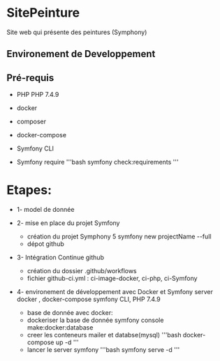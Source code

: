 # SitePeinture
Site web qui présente des peintures  (Symphony) 

## Environement  de Developpement 

## Pré-requis
* PHP PHP 7.4.9
* docker
* composer
* docker-compose
* Symfony CLI

* Symfony require
'''bash
symfony check:requirements
'''

# Etapes:
* 1- model de donnée 
* 2- mise en place du projet Symfony
   * création du projet Symphony 5 
   symfony new projectName --full
   * dépot github 
* 3- Intégration Continue github 
   * création du dossier .github/workflows
   * fichier github-ci.yml : ci-image-docker, ci-php, ci-Symfony 

* 4- environement de développement avec Docker et Symfony server
    docker , docker-compose
    symfony CLI, PHP 7.4.9

   * base de donnée avec docker:
    - dockeriser la base de donnée 
    symfony console make:docker:database
    - creer les conteneurs mailer et databse(mysql)
'''bash
docker-compose up -d
'''
    - lancer le server symfony 
'''bash
    symfony serve -d 
'''